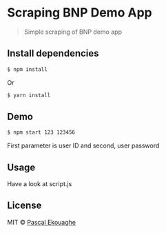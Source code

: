 # Scraping BNP Demo App
> Simple scraping of BNP demo app

## Install dependencies

```sh
$ npm install
```
Or
```sh
$ yarn install
```

## Demo
```sh
$ npm start 123 123456
```
First parameter is user ID and second, user password

## Usage

Have a look at script.js

## License

MIT © [Pascal Ekouaghe]()

